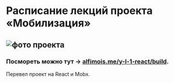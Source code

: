 # Расписание лекций проекта «Мобилизация»

![фото проекта](http://upload.akusherstvo.ru/image1282191.jpg "Фото проекта")
---

### Посмореть можно тут -> [alfimois.me/y-l-1-react/build](http://alfimois.me/y-l-1-react/build/).

Перевел проект на React и Mobx.